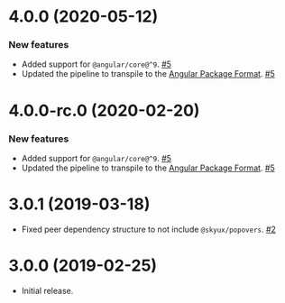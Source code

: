 # 4.0.0 (2020-05-12)

### New features

- Added support for `@angular/core@^9`. [#5](https://github.com/blackbaud/skyux-navbar/pull/5)
- Updated the pipeline to transpile to the [Angular Package Format](https://docs.google.com/document/d/1CZC2rcpxffTDfRDs6p1cfbmKNLA6x5O-NtkJglDaBVs/preview). [#5](https://github.com/blackbaud/skyux-navbar/pull/5)

# 4.0.0-rc.0 (2020-02-20)

### New features

- Added support for `@angular/core@^9`. [#5](https://github.com/blackbaud/skyux-navbar/pull/5)
- Updated the pipeline to transpile to the [Angular Package Format](https://docs.google.com/document/d/1CZC2rcpxffTDfRDs6p1cfbmKNLA6x5O-NtkJglDaBVs/preview). [#5](https://github.com/blackbaud/skyux-navbar/pull/5)

# 3.0.1 (2019-03-18)

- Fixed peer dependency structure to not include `@skyux/popovers`. [#2](https://github.com/blackbaud/skyux-navbar/pull/2)

# 3.0.0 (2019-02-25)

- Initial release.
